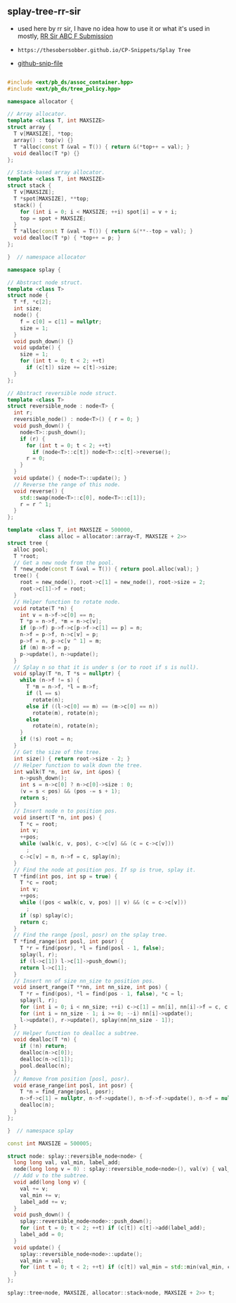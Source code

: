 
## splay-tree-rr-sir

- used here by rr sir, I have no idea how to use it or what it's used in mostly, [RR Sir ABC F Submission](https://atcoder.jp/contests/abc350/submissions/52600529)
- ```
  https://thesobersobber.github.io/CP-Snippets/Splay Tree
  ```
- [github-snip-file](https://github.com/theSoberSobber/CP-Snippets/blob/main/snippets.json#L2606)

```cpp

#include <ext/pb_ds/assoc_container.hpp> 
#include <ext/pb_ds/tree_policy.hpp>

namespace allocator {

// Array allocator.
template <class T, int MAXSIZE>
struct array {
  T v[MAXSIZE], *top;
  array() : top(v) {}
  T *alloc(const T &val = T()) { return &(*top++ = val); }
  void dealloc(T *p) {}
};

// Stack-based array allocator.
template <class T, int MAXSIZE>
struct stack {
  T v[MAXSIZE];
  T *spot[MAXSIZE], **top;
  stack() {
    for (int i = 0; i < MAXSIZE; ++i) spot[i] = v + i;
    top = spot + MAXSIZE;
  }
  T *alloc(const T &val = T()) { return &(**--top = val); }
  void dealloc(T *p) { *top++ = p; }
};

}  // namespace allocator

namespace splay {

// Abstract node struct.
template <class T>
struct node {
  T *f, *c[2];
  int size;
  node() {
    f = c[0] = c[1] = nullptr;
    size = 1;
  }
  void push_down() {}
  void update() {
    size = 1;
    for (int t = 0; t < 2; ++t)
      if (c[t]) size += c[t]->size;
  }
};

// Abstract reversible node struct.
template <class T>
struct reversible_node : node<T> {
  int r;
  reversible_node() : node<T>() { r = 0; }
  void push_down() {
    node<T>::push_down();
    if (r) {
      for (int t = 0; t < 2; ++t)
        if (node<T>::c[t]) node<T>::c[t]->reverse();
      r = 0;
    }
  }
  void update() { node<T>::update(); }
  // Reverse the range of this node.
  void reverse() {
    std::swap(node<T>::c[0], node<T>::c[1]);
    r = r ^ 1;
  }
};

template <class T, int MAXSIZE = 500000,
          class alloc = allocator::array<T, MAXSIZE + 2>>
struct tree {
  alloc pool;
  T *root;
  // Get a new node from the pool.
  T *new_node(const T &val = T()) { return pool.alloc(val); }
  tree() {
    root = new_node(), root->c[1] = new_node(), root->size = 2;
    root->c[1]->f = root;
  }
  // Helper function to rotate node.
  void rotate(T *n) {
    int v = n->f->c[0] == n;
    T *p = n->f, *m = n->c[v];
    if (p->f) p->f->c[p->f->c[1] == p] = n;
    n->f = p->f, n->c[v] = p;
    p->f = n, p->c[v ^ 1] = m;
    if (m) m->f = p;
    p->update(), n->update();
  }
  // Splay n so that it is under s (or to root if s is null).
  void splay(T *n, T *s = nullptr) {
    while (n->f != s) {
      T *m = n->f, *l = m->f;
      if (l == s)
        rotate(n);
      else if ((l->c[0] == m) == (m->c[0] == n))
        rotate(m), rotate(n);
      else
        rotate(n), rotate(n);
    }
    if (!s) root = n;
  }
  // Get the size of the tree.
  int size() { return root->size - 2; }
  // Helper function to walk down the tree.
  int walk(T *n, int &v, int &pos) {
    n->push_down();
    int s = n->c[0] ? n->c[0]->size : 0;
    (v = s < pos) && (pos -= s + 1);
    return s;
  }
  // Insert node n to position pos.
  void insert(T *n, int pos) {
    T *c = root;
    int v;
    ++pos;
    while (walk(c, v, pos), c->c[v] && (c = c->c[v]))
      ;
    c->c[v] = n, n->f = c, splay(n);
  }
  // Find the node at position pos. If sp is true, splay it.
  T *find(int pos, int sp = true) {
    T *c = root;
    int v;
    ++pos;
    while ((pos < walk(c, v, pos) || v) && (c = c->c[v]))
      ;
    if (sp) splay(c);
    return c;
  }
  // Find the range [posl, posr) on the splay tree.
  T *find_range(int posl, int posr) {
    T *r = find(posr), *l = find(posl - 1, false);
    splay(l, r);
    if (l->c[1]) l->c[1]->push_down();
    return l->c[1];
  }
  // Insert nn of size nn_size to position pos.
  void insert_range(T **nn, int nn_size, int pos) {
    T *r = find(pos), *l = find(pos - 1, false), *c = l;
    splay(l, r);
    for (int i = 0; i < nn_size; ++i) c->c[1] = nn[i], nn[i]->f = c, c = nn[i];
    for (int i = nn_size - 1; i >= 0; --i) nn[i]->update();
    l->update(), r->update(), splay(nn[nn_size - 1]);
  }
  // Helper function to dealloc a subtree.
  void dealloc(T *n) {
    if (!n) return;
    dealloc(n->c[0]);
    dealloc(n->c[1]);
    pool.dealloc(n);
  }
  // Remove from position [posl, posr).
  void erase_range(int posl, int posr) {
    T *n = find_range(posl, posr);
    n->f->c[1] = nullptr, n->f->update(), n->f->f->update(), n->f = nullptr;
    dealloc(n);
  }
};

}  // namespace splay

const int MAXSIZE = 500005;

struct node: splay::reversible_node<node> {
  long long val, val_min, label_add;
  node(long long v = 0) : splay::reversible_node<node>(), val(v) { val_min = label_add = 0; }
  // Add v to the subtree.
  void add(long long v) {
    val += v;
    val_min += v;
    label_add += v;
  }
  void push_down() {
    splay::reversible_node<node>::push_down();
    for (int t = 0; t < 2; ++t) if (c[t]) c[t]->add(label_add);
    label_add = 0;
  } 
  void update() {
    splay::reversible_node<node>::update();
    val_min = val;
    for (int t = 0; t < 2; ++t) if (c[t]) val_min = std::min(val_min, c[t]->val_min);
  }
};

splay::tree<node, MAXSIZE, allocator::stack<node, MAXSIZE + 2>> t;

```
